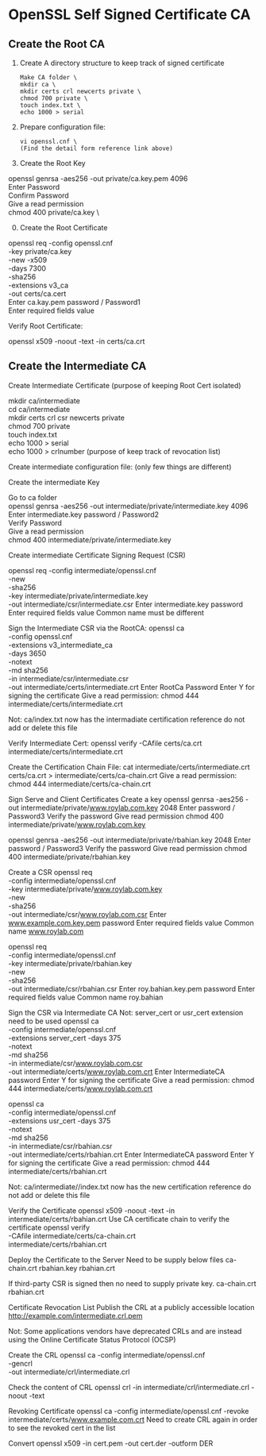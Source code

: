 OpenSSL Self Signed Certificate CA
================================== 
Create the Root CA
------------------
1. Create A directory structure to keep track of signed certificate 

       Make CA folder \
       mkdir ca \
       mkdir certs crl newcerts private \
       chmod 700 private \
       touch index.txt \
       echo 1000 > serial 
 
0. Prepare configuration file: 
       
       vi openssl.cnf \
       (Find the detail form reference link above)
 
0. Create the Root Key

openssl genrsa -aes256 -out private/ca.key.pem 4096 \
Enter Password \
Confirm Password \
Give a read permission \
chmod 400 private/ca.key \
 
0. Create the Root Certificate

openssl req -config openssl.cnf \
-key private/ca.key \
-new -x509 \
-days 7300 \
-sha256 \
-extensions v3_ca \
-out certs/ca.cert \
Enter ca.kay.pem password / Password1 \
Enter required fields value
 
Verify Root Certificate:

openssl x509 -noout -text -in certs/ca.crt 
 
Create the Intermediate CA
--------------------------
Create Intermediate Certificate (purpose of keeping Root Cert isolated)

mkdir ca/intermediate \
cd ca/intermediate \
mkdir certs crl csr newcerts private \
chmod 700 private \
touch index.txt \
echo 1000 > serial \
echo 1000 > crlnumber (purpose of keep track of revocation list)
 
Create intermediate configuration file: (only few things are different)
 
Create the intermediate Key

Go to  ca folder \
openssl genrsa -aes256 -out intermediate/private/intermediate.key 4096 \
Enter intermediate.key password / Password2 \
Verify Password \
Give a read permission \
chmod 400 intermediate/private/intermediate.key
 
Create intermediate Certificate Signing Request (CSR)

openssl req -config intermediate/openssl.cnf \
-new \
-sha256 \
-key intermediate/private/intermediate.key \
-out intermediate/csr/intermediate.csr
Enter intermediate.key password
Enter required fields value
Common name must be different
 
Sign the Intermediate CSR via the RootCA:
openssl ca \
-config openssl.cnf \
-extensions v3_intermediate_ca \
-days 3650 \
-notext \
-md sha256 \
-in intermediate/csr/intermediate.csr \
-out intermediate/certs/intermediate.crt
Enter RootCa Password
Enter Y for signing the certificate
Give a read permission:
chmod 444 intermediate/certs/intermediate.crt
 
Not: ca/index.txt now has the intermadiate certification reference do not add or delete this file
 
 
Verify Intermediate Cert:
openssl verify -CAfile certs/ca.crt intermediate/certs/intermediate.crt
 
Create the Certification Chain File: 
cat intermediate/certs/intermediate.crt \
certs/ca.crt > intermediate/certs/ca-chain.crt
Give a read permission:
chmod 444 intermediate/certs/ca-chain.crt
 
Sign Serve and Client Certificates
    Create a key
openssl genrsa -aes256 -out intermediate/private/www.roylab.com.key 2048
Enter password / Password3
Verify the password
    Give read permission
chmod 400 intermediate/private/www.roylab.com.key
 
openssl genrsa -aes256 -out intermediate/private/rbahian.key 2048
Enter password / Password3
Verify the password
    Give read permission
chmod 400 intermediate/private/rbahian.key
 
Create a CSR
openssl req \
-config intermediate/openssl.cnf \
-key intermediate/private/www.roylab.com.key \
-new \
-sha256 \
-out intermediate/csr/www.roylab.com.csr
Enter www.example.com.key.pem password
Enter required fields value
Common name www.roylab.com
 
openssl req \
-config intermediate/openssl.cnf \
-key intermediate/private/rbahian.key \
-new \
-sha256 \
-out intermediate/csr/rbahian.csr
Enter roy.bahian.key.pem password
Enter required fields value
Common name roy.bahian 
 
Sign the CSR via Intermediate CA 
Not: server_cert or usr_cert extension need to be used
openssl ca \
-config intermediate/openssl.cnf \
-extensions server_cert -days 375 \
-notext \
-md sha256 \
-in intermediate/csr/www.roylab.com.csr \
-out intermediate/certs/www.roylab.com.crt
Enter IntermediateCA password
Enter Y for signing the certificate
Give a read permission:
chmod 444 intermediate/certs/www.roylab.com.crt
 
openssl ca \
-config intermediate/openssl.cnf \
-extensions usr_cert -days 375 \
-notext \
-md sha256 \
-in intermediate/csr/rbahian.csr \
-out intermediate/certs/rbahian.crt
Enter IntermediateCA password
Enter Y for signing the certificate
Give a read permission:
chmod 444 intermediate/certs/rbahian.crt
 
Not: ca/intermediate//index.txt now has the new certification reference do not add or delete this file
 
 
Verify the Certificate
openssl x509 -noout -text -in intermediate/certs/rbahian.crt
Use CA certificate chain to verify the certificate
openssl verify \
-CAfile intermediate/certs/ca-chain.crt \
intermediate/certs/rbahian.crt
 
Deploy the Certificate to the Server 
Need to be supply below files
ca-chain.crt
rbahian.key
rbahian.crt
 
If third-party CSR is signed then no need to supply private key. 
ca-chain.crt
rbahian.crt
 
Certificate Revocation List
    Publish the CRL at a publicly accessible location 
http://example.com/intermediate.crl.pem
 
Not: Some applications vendors have deprecated CRLs and are instead using the Online Certificate Status Protocol (OCSP)
 
Create the CRL
openssl ca -config intermediate/openssl.cnf \
-gencrl \
-out intermediate/crl/intermediate.crl
 
Check the content of CRL
openssl crl -in intermediate/crl/intermediate.crl -noout -text
 
Revoking Certificate 
openssl ca -config intermediate/openssl.cnf -revoke intermediate/certs/www.example.com.crt
Need to create CRL again in order to see the revoked cert in the list
 
Convert
openssl x509 -in cert.pem -out cert.der -outform DER
 
